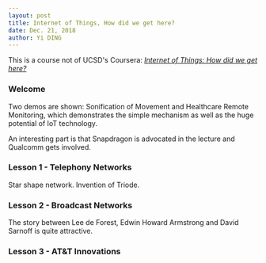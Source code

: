 ```yaml
---
layout: post
title: Internet of Things, How did we get here?
date: Dec. 21, 2018
author: Yi DING
---
```


This is a course not of UCSD's Coursera: [*Internet of Things: How did we get here?*](https://www.coursera.org/learn/internet-of-things-history/home/welcome)

 

### Welcome

Two demos are shown: Sonification of Movement and Healthcare Remote Monitoring, which demonstrates the simple mechanism as well as the huge potential of IoT technology.

An interesting part is that Snapdragon is advocated in the lecture and Qualcomm gets involved.



### Lesson 1 - Telephony Networks

Star shape network. Invention of Triode.

### Lesson 2 - Broadcast Networks

The story between Lee de Forest, Edwin Howard Armstrong and David Sarnoff is quite attractive.

### Lesson 3 - AT&T Innovations

